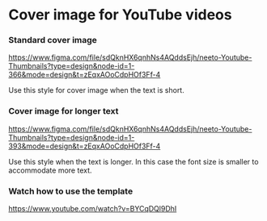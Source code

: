 # Cover image for YouTube videos

### Standard cover image

https://www.figma.com/file/sdQknHX6qnhNs4AQddsEjh/neeto-Youtube-Thumbnails?type=design&node-id=1-366&mode=design&t=zEqxAOoCdpHOf3Ff-4

Use this style for cover image when the text is short.

### Cover image for longer text

https://www.figma.com/file/sdQknHX6qnhNs4AQddsEjh/neeto-Youtube-Thumbnails?type=design&node-id=1-393&mode=design&t=zEqxAOoCdpHOf3Ff-4

Use this style when the text is longer. In this case the font size is smaller to accommodate more text.

### Watch how to use the template

https://www.youtube.com/watch?v=BYCqDQl9DhI
